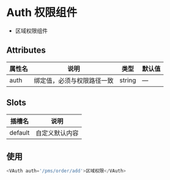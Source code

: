 # Auth 权限组件

- 区域权限组件

## Attributes

| 属性名 | 说明                       | 类型   | 默认值 |
| ------ | -------------------------- | ------ | ------ |
| auth   | 绑定值，必须与权限路径一致 | string | —      |

## Slots

| 插槽名  | 说明           |
| ------- | -------------- |
| default | 自定义默认内容 |

## 使用

```js
<VAuth auth='/pms/order/add'>区域权限</VAuth>
```

